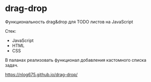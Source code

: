 # drag-drop

Функциональность drag&drop для TODO листов на JavaScript

Стек:
* JavaScript
* HTML
* CSS

В паланах реализовать функционал добавления кастомного списка задач.

https://nlog675.github.io/drag-drop/

